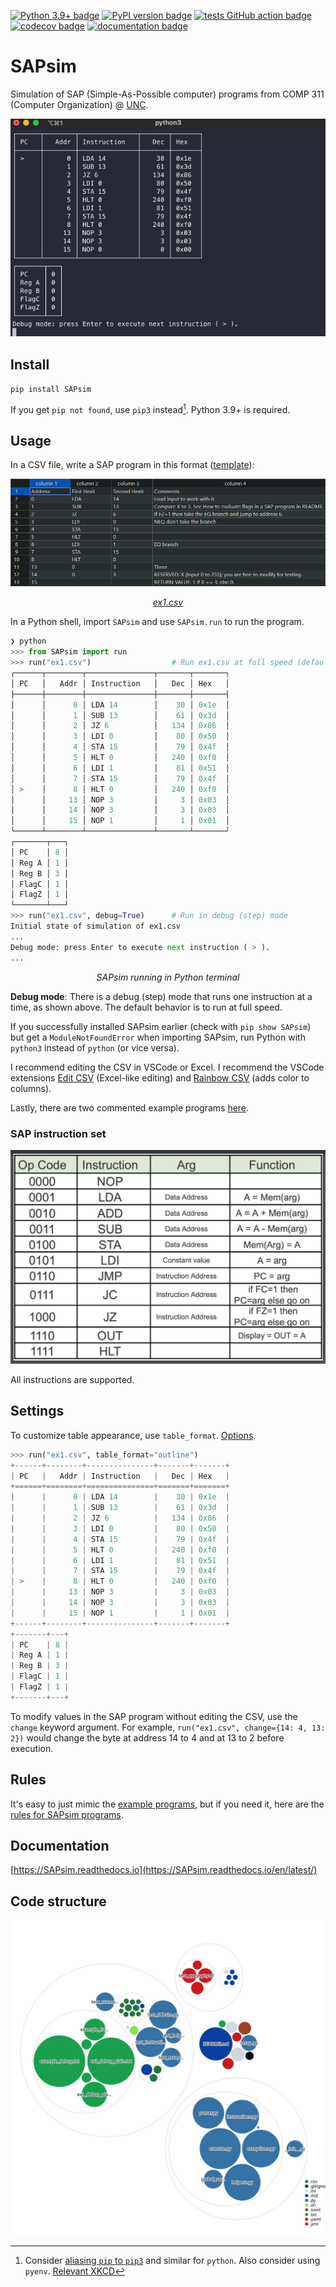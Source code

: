 [![Python 3.9+ badge](https://img.shields.io/badge/python-3.9+-blue.svg)](https://www.python.org/downloads/) [![PyPI version badge](https://badge.fury.io/py/SAPsim.svg)](https://pypi.org/project/SAPsim/) [![tests GitHub action badge](https://github.com/jesse-wei/SAPsim/actions/workflows/tests.yml/badge.svg)](https://github.com/jesse-wei/SAPsim/actions/workflows/tests.yml) [![codecov badge](https://codecov.io/github/jesse-wei/SAPsim/branch/main/graph/badge.svg?token=RS7QI9QVKU)](https://codecov.io/github/jesse-wei/SAPsim) [![documentation badge](https://readthedocs.org/projects/sapsim/badge/?version=latest)](https://SAPsim.readthedocs.io/en/latest/)

# SAPsim

Simulation of SAP (Simple-As-Possible computer) programs from COMP 311 (Computer Organization) @ [UNC](https://unc.edu).

<p align="center">
    <img src="https://raw.githubusercontent.com/jesse-wei/SAPsim/main/docs/_static/SAPsim_demo.gif" alt="SAPsim demo">
</p>

## Install

`pip install SAPsim`

If you get `pip not found`, use `pip3` instead[^alias]. Python 3.9+ is required.

[^alias]: Consider [aliasing `pip` to `pip3`](https://stackoverflow.com/a/44455078) and similar for `python`. Also consider using `pyenv`. [Relevant XKCD](https://opensource.com/sites/default/files/uploads/python_environment_xkcd.png)

## Usage

In a CSV file, write a SAP program in this format ([template](https://github.com/jesse-wei/SAPsim/blob/main/docs/_static/template.csv)):

<p align="center">
    <img src="https://raw.githubusercontent.com/jesse-wei/SAPsim/main/docs/_static/ex1.jpg" alt="Screenshot of ex1.csv in VSCode Edit CSV">
</p>
<p align="center">
    <em><a href="https://github.com/jesse-wei/SAPsim/blob/main/tests/public_prog/ex1.csv">ex1.csv</a></em>
</p>

In a Python shell, import `SAPsim` and use `SAPsim.run` to run the program.

```py
❯ python
>>> from SAPsim import run
>>> run("ex1.csv")                  # Run ex1.csv at full speed (default)
┌──────┬────────┬───────────────┬───────┬───────┐
│ PC   │   Addr │ Instruction   │   Dec │ Hex   │
├──────┼────────┼───────────────┼───────┼───────┤
│      │      0 │ LDA 14        │    30 │ 0x1e  │
│      │      1 │ SUB 13        │    61 │ 0x3d  │
│      │      2 │ JZ 6          │   134 │ 0x86  │
│      │      3 │ LDI 0         │    80 │ 0x50  │
│      │      4 │ STA 15        │    79 │ 0x4f  │
│      │      5 │ HLT 0         │   240 │ 0xf0  │
│      │      6 │ LDI 1         │    81 │ 0x51  │
│      │      7 │ STA 15        │    79 │ 0x4f  │
│ >    │      8 │ HLT 0         │   240 │ 0xf0  │
│      │     13 │ NOP 3         │     3 │ 0x03  │
│      │     14 │ NOP 3         │     3 │ 0x03  │
│      │     15 │ NOP 1         │     1 │ 0x01  │
└──────┴────────┴───────────────┴───────┴───────┘
┌───────┬───┐
│ PC    │ 8 │
│ Reg A │ 1 │
│ Reg B │ 3 │
│ FlagC │ 1 │
│ FlagZ │ 1 │
└───────┴───┘
>>> run("ex1.csv", debug=True)      # Run in debug (step) mode
Initial state of simulation of ex1.csv
...
Debug mode: press Enter to execute next instruction ( > ).
...
```

<p align="center"><em>SAPsim running in Python terminal</em></p>

**Debug mode**: There is a debug (step) mode that runs one instruction at a time, as shown above. The default behavior is to run at full speed.

If you successfully installed SAPsim earlier (check with `pip show SAPsim`) but get a `ModuleNotFoundError` when importing SAPsim, run Python with `python3` instead of `python` (or vice versa).

I recommend editing the CSV in VSCode or Excel. I recommend the VSCode extensions [Edit CSV](https://marketplace.visualstudio.com/items?itemName=janisdd.vscode-edit-csv) (Excel-like editing) and [Rainbow CSV](https://marketplace.visualstudio.com/items?itemName=mechatroner.rainbow-csv) (adds color to columns).

Lastly, there are two commented example programs [here](https://github.com/jesse-wei/SAPsim/tree/main/tests/public_prog).

### SAP instruction set

<p align="center">
    <img src="https://raw.githubusercontent.com/jesse-wei/SAPsim/main/docs/_static/sap_instruction_set.jpg" alt="SAP instruction set">
</p>

All instructions are supported.

## Settings

To customize table appearance, use `table_format`. [Options](https://github.com/astanin/python-tabulate#table-format).

```py
>>> run("ex1.csv", table_format="outline")
+------+--------+---------------+-------+-------+
| PC   |   Addr | Instruction   |   Dec | Hex   |
+======+========+===============+=======+=======+
|      |      0 | LDA 14        |    30 | 0x1e  |
|      |      1 | SUB 13        |    61 | 0x3d  |
|      |      2 | JZ 6          |   134 | 0x86  |
|      |      3 | LDI 0         |    80 | 0x50  |
|      |      4 | STA 15        |    79 | 0x4f  |
|      |      5 | HLT 0         |   240 | 0xf0  |
|      |      6 | LDI 1         |    81 | 0x51  |
|      |      7 | STA 15        |    79 | 0x4f  |
| >    |      8 | HLT 0         |   240 | 0xf0  |
|      |     13 | NOP 3         |     3 | 0x03  |
|      |     14 | NOP 3         |     3 | 0x03  |
|      |     15 | NOP 1         |     1 | 0x01  |
+------+--------+---------------+-------+-------+
+-------+---+
| PC    | 8 |
| Reg A | 1 |
| Reg B | 3 |
| FlagC | 1 |
| FlagZ | 1 |
+-------+---+
```

To modify values in the SAP program without editing the CSV, use the `change` keyword argument. For example, `run("ex1.csv", change={14: 4, 13: 2})` would change the byte at address 14 to 4 and at 13 to 2 before execution.

## Rules

It's easy to just mimic the [example programs](https://github.com/jesse-wei/SAPsim/tree/main/tests/public_prog), but if you need it, here are the [rules for SAPsim programs](https://SAPsim.readthedocs.io/en/latest/rules.html).

## Documentation

[https://SAPsim.readthedocs.io](https://SAPsim.readthedocs.io/en/latest/)

## Code structure

<div align="center">

![Code structure](docs/_static/structure.svg)

</div>
